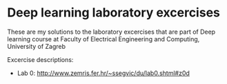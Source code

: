 # Deep learning laboratory excercises

These are my solutions to the laboratory excercises that are part of Deep learning course 
at Faculty of Electrical Engineering and Computing, University of Zagreb

Excercise descriptions:

* Lab 0: http://www.zemris.fer.hr/~ssegvic/du/lab0.shtml#z0d
